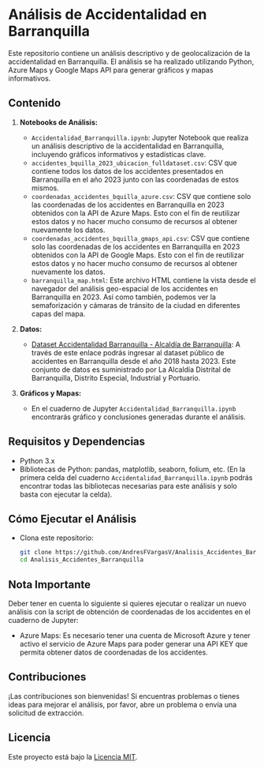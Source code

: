 # Análisis de Accidentalidad en Barranquilla

Este repositorio contiene un análisis descriptivo y de geolocalización de la accidentalidad en Barranquilla. El análisis se ha realizado utilizando Python, Azure Maps y Google Maps API para generar gráficos y mapas informativos.

## Contenido

1. **Notebooks de Análisis:**
   - `Accidentalidad_Barranquilla.ipynb`: Jupyter Notebook que realiza un análisis descriptivo de la accidentalidad en Barranquilla, incluyendo gráficos informativos y estadísticas clave.
   - `accidentes_bquilla_2023_ubicacion_fulldataset.csv`: CSV que contiene todos los datos de los accidentes presentados en Barranquilla en el año 2023 junto con las coordenadas de estos mismos.
   - `coordenadas_accidentes_bquilla_azure.csv`: CSV que contiene solo las coordenadas de los accidentes en Barranquilla en 2023 obtenidos con la API de Azure Maps. Esto con el fin de reutilizar estos datos y no hacer mucho consumo de recursos al obtener nuevamente los datos.
   - `coordenadas_accidentes_bquilla_gmaps_api.csv`: CSV que contiene solo las coordenadas de los accidentes en Barranquilla en 2023 obtenidos con la API de Google Maps. Esto con el fin de reutilizar estos datos y no hacer mucho consumo de recursos al obtener nuevamente los datos.
   - `barranquilla_map.html`: Este archivo HTML contiene la vista desde el navegador del análisis geo-espacial de los accidentes en Barranquilla en 2023. Así como también, podemos ver la semaforización y cámaras de tránsito de la ciudad en diferentes capas del mapa. 

2. **Datos:**
   - [Dataset Accidentalidad Barranquilla - Alcaldía de Barranquilla](https://www.datos.gov.co/Transporte/Accidentalidad-en-Barranquilla/yb9r-2dsi/about_data): A través de este enlace podrás ingresar al dataset público de accidentes en Barranquilla desde el año 2018 hasta 2023. Este conjunto de datos es suministrado por La Alcaldía Distrital de Barranquilla, Distrito Especial, Industrial y Portuario.

3. **Gráficos y Mapas:**
   - En el cuaderno de Jupyter `Accidentalidad_Barranquilla.ipynb` encontrarás gráfico y conclusiones generadas durante el análisis.

## Requisitos y Dependencias

- Python 3.x
- Bibliotecas de Python: pandas, matplotlib, seaborn, folium, etc. (En la primera celda del cuaderno `Accidentalidad_Barranquilla.ipynb` podrás encontrar todas las bibliotecas necesarias para este análisis y solo basta con ejecutar la celda).

## Cómo Ejecutar el Análisis

- Clona este repositorio:

    ```bash
    git clone https://github.com/AndresFVargasV/Analisis_Accidentes_Barranquilla.git
    cd Analisis_Accidentes_Barranquilla
    ```

## Nota Importante

Deber tener en cuenta lo siguiente si quieres ejecutar o realizar un nuevo análisis con la script de obtención de coordenadas de los accidentes en el cuaderno de Jupyter:

- Azure Maps: Es necesario tener una cuenta de Microsoft Azure y tener activo el servicio de Azure Maps para poder generar una API KEY que permita obtener datos de coordenadas de los accidentes.

## Contribuciones

¡Las contribuciones son bienvenidas! Si encuentras problemas o tienes ideas para mejorar el análisis, por favor, abre un problema o envía una solicitud de extracción.

## Licencia

Este proyecto está bajo la [Licencia MIT](LICENSE).
